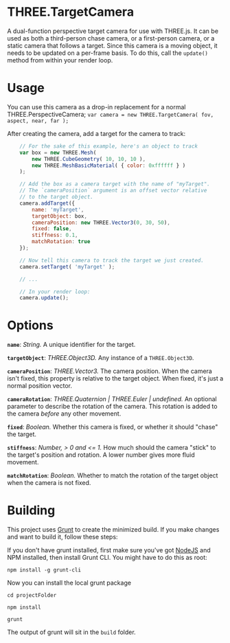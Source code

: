 THREE.TargetCamera
==================
A dual-function perspective target camera for use with THREE.js. It can be used as both a third-person chase camera, or a first-person camera, or a static camera that follows a target.
Since this camera is a moving object, it needs to be updated on a per-frame basis. To do this, call the `update()` method from within your render loop.


Usage
=====
You can use this camera as a drop-in replacement for a normal THREE.PerspectiveCamera;
`var camera = new THREE.TargetCamera( fov, aspect, near, far );`

After creating the camera, add a target for the camera to track:
```javascript
    // For the sake of this example, here's an object to track
    var box = new THREE.Mesh(
        new THREE.CubeGeometry( 10, 10, 10 ),
        new THREE.MeshBasicMaterial( { color: 0xffffff } )
    );

    // Add the box as a camera target with the name of "myTarget".
    // The `cameraPosition` argument is an offset vector relative 
    // to the target object.
    camera.addTarget({
        name: 'myTarget',
        targetObject: box,
        cameraPosition: new THREE.Vector3(0, 30, 50),
        fixed: false,
        stiffness: 0.1,
        matchRotation: true
    });

    // Now tell this camera to track the target we just created.
    camera.setTarget( 'myTarget' );

    // ...

    // In your render loop:
    camera.update();
```

Options
=======
**`name`**: *String.* A unique identifier for the target.

**`targetObject`**: *THREE.Object3D.* Any instance of a `THREE.Object3D`.

**`cameraPosition`**: *THREE.Vector3.* The camera position. When the camera isn't fixed, this property is relative to the target object. When fixed, it's just a normal position vector.

**`cameraRotation`**: *THREE.Quaternion | THREE.Euler | undefined.* An optional parameter to describe the rotation of the camera. This rotation is added to the camera *before* any other movement. 

**`fixed`**: *Boolean.* Whether this camera is fixed, or whether it should "chase" the target.

**`stiffness`**: *Number, > 0 and <= 1.* How much should the camera "stick" to the target's position and rotation. A lower number gives more fluid movement.

**`matchRotation`**: *Boolean.* Whether to match the rotation of the target object when the camera is not fixed. 


Building
========
This project uses [Grunt](http://gruntjs.com/) to create the minimized build. If you make changes and want to build it, follow these steps:

If you don't have grunt installed, first make sure you've got [NodeJS](http://nodejs.org/) and NPM installed, then install Grunt CLI. You might have to do this as root:

`npm install -g grunt-cli`

Now you can install the local grunt package

`cd projectFolder`

`npm install`

`grunt`


The output of grunt will sit in the `build` folder.
